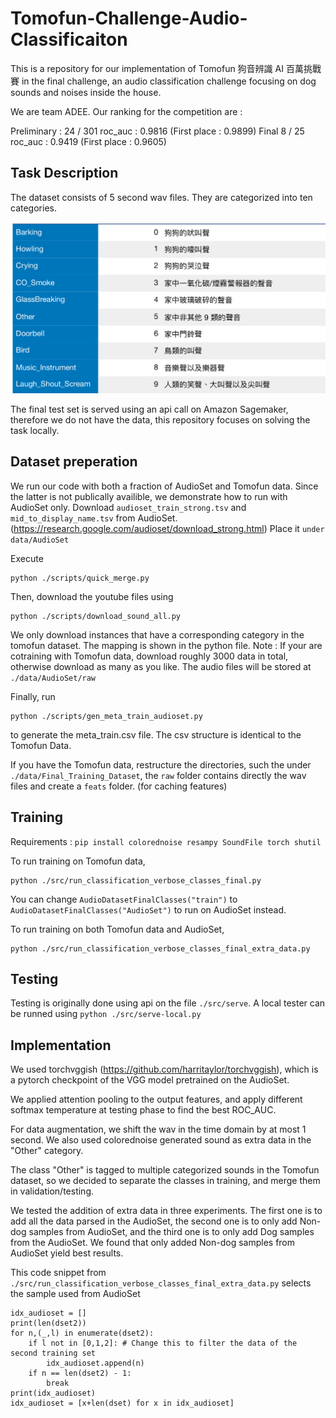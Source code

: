 # Tomofun-Challenge-Audio-Classificaiton

This is a repository for our implementation of Tomofun 狗音辨識 AI 百萬挑戰賽 in the final challenge, an audio classification challenge focusing on dog sounds and noises inside the house.

We are team ADEE. Our ranking for the competition are : 

Preliminary : 24 / 301 roc_auc : 0.9816 (First place : 0.9899)
Final 8 / 25 roc_auc : 0.9419 (First place : 0.9605)

## Task Description
The dataset consists of 5 second wav files. They are categorized into ten categories.

![Categories](imgs/categories.png)

The final test set is served using an api call on Amazon Sagemaker, therefore we do not have the data, this repository focuses on solving the task locally.

## Dataset preperation

We run our code with both a fraction of AudioSet and Tomofun data. Since the latter is not publically availible, we demonstrate how to run with AudioSet only.
Download  ```audioset_train_strong.tsv``` and ```mid_to_display_name.tsv``` from AudioSet. (https://research.google.com/audioset/download_strong.html)
Place it ```under data/AudioSet```

Execute
```
python ./scripts/quick_merge.py
```

Then, download the youtube files using
```
python ./scripts/download_sound_all.py
```
We only download instances that have a corresponding category in the tomofun dataset. The mapping is shown in the python file.
Note : If your are cotraining with Tomofun data, download roughly 3000 data in total, otherwise download as many as you like. The audio files will be stored at ```./data/AudioSet/raw```

Finally, run 
```
python ./scripts/gen_meta_train_audioset.py
```
to generate the meta_train.csv file. The csv structure is identical to the Tomofun Data.

If you have the Tomofun data, restructure the directories, such the under ```./data/Final_Training_Dataset```, the ```raw``` folder contains directly the wav files and create a ```feats``` folder. (for caching features)


## Training

Requirements : 
```pip install colorednoise resampy SoundFile torch shutil```

To run training on Tomofun data,
```
python ./src/run_classification_verbose_classes_final.py
```
You can change ```AudioDatasetFinalClasses("train")``` to ```AudioDatasetFinalClasses("AudioSet")``` to run on AudioSet instead.

To run training on both Tomofun data and AudioSet,

```
python ./src/run_classification_verbose_classes_final_extra_data.py
```

## Testing

Testing is originally done using api on the file ```./src/serve```. A local tester can be runned using 
```python ./src/serve-local.py``` 


## Implementation

We used torchvggish (https://github.com/harritaylor/torchvggish), which is a pytorch checkpoint of the VGG model pretrained on the AudioSet.

We applied attention pooling to the output features, and apply different softmax temperature at testing phase to find the best ROC_AUC.

For data augmentation, we shift the wav in the time domain by at most 1 second. We also used colorednoise generated sound as extra data in the "Other" category.

The class "Other" is tagged to multiple categorized sounds in the Tomofun dataset, so we decided to separate the classes in training, and merge them in validation/testing.

We tested the addition of extra data in three experiments. The first one is to add all the data parsed in the AudioSet, the second one is to only add Non-dog samples from AudioSet, and the third one is to only add Dog samples from the AudioSet. We found that only added Non-dog samples from AudioSet yield best results.

This code snippet from ```./src/run_classification_verbose_classes_final_extra_data.py``` selects the sample used from AudioSet
```
idx_audioset = []
print(len(dset2))
for n,(_,l) in enumerate(dset2):
	if l not in [0,1,2]: # Change this to filter the data of the second training set
		idx_audioset.append(n)
	if n == len(dset2) - 1:
		break
print(idx_audioset) 
idx_audioset = [x+len(dset) for x in idx_audioset]

```
